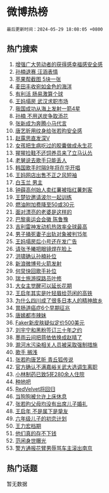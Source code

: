 # 微博热榜

`最后更新时间：2024-05-29 18:08:05 +0800`

## 热门搜索

1. [增强广大劳动者的获得感幸福感安全感](https://m.weibo.cn/search?containerid=100103type%3D1%26t%3D10%26q%3D%23%E5%A2%9E%E5%BC%BA%E5%B9%BF%E5%A4%A7%E5%8A%B3%E5%8A%A8%E8%80%85%E7%9A%84%E8%8E%B7%E5%BE%97%E6%84%9F%E5%B9%B8%E7%A6%8F%E6%84%9F%E5%AE%89%E5%85%A8%E6%84%9F%23&stream_entry_id=51&isnewpage=1&extparam=seat%3D1%26filter_type%3Drealtimehot%26stream_entry_id%3D51%26c_type%3D51%26pos%3D0%26cate%3D10103%26q%3D%2523%25E5%25A2%259E%25E5%25BC%25BA%25E5%25B9%25BF%25E5%25A4%25A7%25E5%258A%25B3%25E5%258A%25A8%25E8%2580%2585%25E7%259A%2584%25E8%258E%25B7%25E5%25BE%2597%25E6%2584%259F%25E5%25B9%25B8%25E7%25A6%258F%25E6%2584%259F%25E5%25AE%2589%25E5%2585%25A8%25E6%2584%259F%2523%26dgr%3D0%26display_time%3D1716977283%26pre_seqid%3D1716977283961026665204)
1. [孙楠退赛 汪涵表情](https://m.weibo.cn/search?containerid=100103type%3D1%26t%3D10%26q%3D%E5%AD%99%E6%A5%A0%E9%80%80%E8%B5%9B+%E6%B1%AA%E6%B6%B5%E8%A1%A8%E6%83%85&stream_entry_id=31&isnewpage=1&extparam=seat%3D1%26filter_type%3Drealtimehot%26lcate%3D5001%26c_type%3D31%26realpos%3D1%26cate%3D5001%26q%3D%25E5%25AD%2599%25E6%25A5%25A0%25E9%2580%2580%25E8%25B5%259B%2520%25E6%25B1%25AA%25E6%25B6%25B5%25E8%25A1%25A8%25E6%2583%2585%26band_rank%3D1%26stream_entry_id%3D31%26flag%3D1%26dgr%3D0%26pos%3D0%26display_time%3D1716977283%26pre_seqid%3D1716977283961026665204)
1. [苹果帮截图 5块一张](https://m.weibo.cn/search?containerid=100103type%3D1%26t%3D10%26q%3D%E8%8B%B9%E6%9E%9C%E5%B8%AE%E6%88%AA%E5%9B%BE+5%E5%9D%97%E4%B8%80%E5%BC%A0&stream_entry_id=31&isnewpage=1&extparam=seat%3D1%26filter_type%3Drealtimehot%26lcate%3D5001%26c_type%3D31%26realpos%3D2%26cate%3D5001%26q%3D%25E8%258B%25B9%25E6%259E%259C%25E5%25B8%25AE%25E6%2588%25AA%25E5%259B%25BE%25205%25E5%259D%2597%25E4%25B8%2580%25E5%25BC%25A0%26band_rank%3D2%26stream_entry_id%3D31%26flag%3D1%26dgr%3D0%26pos%3D1%26display_time%3D1716977283%26pre_seqid%3D1716977283961026665204)
1. [麦田丰收宛如金色的海洋](https://m.weibo.cn/search?containerid=100103type%3D1%26t%3D10%26q%3D%23%E9%BA%A6%E7%94%B0%E4%B8%B0%E6%94%B6%E5%AE%9B%E5%A6%82%E9%87%91%E8%89%B2%E7%9A%84%E6%B5%B7%E6%B4%8B%23&stream_entry_id=31&isnewpage=1&extparam=seat%3D1%26filter_type%3Drealtimehot%26lcate%3D5001%26c_type%3D31%26realpos%3D3%26cate%3D5001%26q%3D%2523%25E9%25BA%25A6%25E7%2594%25B0%25E4%25B8%25B0%25E6%2594%25B6%25E5%25AE%259B%25E5%25A6%2582%25E9%2587%2591%25E8%2589%25B2%25E7%259A%2584%25E6%25B5%25B7%25E6%25B4%258B%2523%26band_rank%3D3%26stream_entry_id%3D31%26flag%3D32768%26dgr%3D0%26pos%3D2%26display_time%3D1716977283%26pre_seqid%3D1716977283961026665204)
1. [有利活 肠易激算个球](https://m.weibo.cn/search?containerid=100103type%3D1%26t%3D10%26q%3D%23%E6%9C%89%E5%88%A9%E6%B4%BB+%E8%82%A0%E6%98%93%E6%BF%80%E7%AE%97%E4%B8%AA%E7%90%83%23&stream_entry_id=31&isnewpage=1&extparam=seat%3D1%26filter_type%3Drealtimehot%26lcate%3D5001%26c_type%3D31%26topic_ad%3D1%26cate%3D5001%26q%3D%2523%25E6%259C%2589%25E5%2588%25A9%25E6%25B4%25BB%2520%25E8%2582%25A0%25E6%2598%2593%25E6%25BF%2580%25E7%25AE%2597%25E4%25B8%25AA%25E7%2590%2583%2523%26band_rank%3D4%26stream_entry_id%3D31%26is_ad_pos%3D1%26dgr%3D0%26adid%3D239444%26pos%3D3%26display_time%3D1716977283%26pre_seqid%3D1716977283961026665204)
1. [王妈塌房 武汉求职市场](https://m.weibo.cn/search?containerid=100103type%3D1%26t%3D10%26q%3D%E7%8E%8B%E5%A6%88%E5%A1%8C%E6%88%BF+%E6%AD%A6%E6%B1%89%E6%B1%82%E8%81%8C%E5%B8%82%E5%9C%BA&stream_entry_id=31&isnewpage=1&extparam=seat%3D1%26filter_type%3Drealtimehot%26lcate%3D5001%26c_type%3D31%26realpos%3D4%26cate%3D5001%26q%3D%25E7%258E%258B%25E5%25A6%2588%25E5%25A1%258C%25E6%2588%25BF%2520%25E6%25AD%25A6%25E6%25B1%2589%25E6%25B1%2582%25E8%2581%258C%25E5%25B8%2582%25E5%259C%25BA%26band_rank%3D4%26stream_entry_id%3D31%26flag%3D1%26dgr%3D0%26pos%3D4%26display_time%3D1716977283%26pre_seqid%3D1716977283961026665204)
1. [我国成功从海上发射一箭4星](https://m.weibo.cn/search?containerid=100103type%3D1%26t%3D10%26q%3D%23%E6%88%91%E5%9B%BD%E6%88%90%E5%8A%9F%E4%BB%8E%E6%B5%B7%E4%B8%8A%E5%8F%91%E5%B0%84%E4%B8%80%E7%AE%AD4%E6%98%9F%23&stream_entry_id=31&isnewpage=1&extparam=seat%3D1%26filter_type%3Drealtimehot%26lcate%3D5001%26c_type%3D31%26realpos%3D5%26cate%3D5001%26q%3D%2523%25E6%2588%2591%25E5%259B%25BD%25E6%2588%2590%25E5%258A%259F%25E4%25BB%258E%25E6%25B5%25B7%25E4%25B8%258A%25E5%258F%2591%25E5%25B0%2584%25E4%25B8%2580%25E7%25AE%25AD4%25E6%2598%259F%2523%26band_rank%3D5%26stream_entry_id%3D31%26flag%3D1%26dgr%3D0%26pos%3D5%26display_time%3D1716977283%26pre_seqid%3D1716977283961026665204)
1. [孙楠 不用送炭争取添花](https://m.weibo.cn/search?containerid=100103type%3D1%26t%3D10%26q%3D%E5%AD%99%E6%A5%A0+%E4%B8%8D%E7%94%A8%E9%80%81%E7%82%AD%E4%BA%89%E5%8F%96%E6%B7%BB%E8%8A%B1&stream_entry_id=31&isnewpage=1&extparam=seat%3D1%26filter_type%3Drealtimehot%26lcate%3D5001%26c_type%3D31%26realpos%3D6%26cate%3D5001%26q%3D%25E5%25AD%2599%25E6%25A5%25A0%2520%25E4%25B8%258D%25E7%2594%25A8%25E9%2580%2581%25E7%2582%25AD%25E4%25BA%2589%25E5%258F%2596%25E6%25B7%25BB%25E8%258A%25B1%26band_rank%3D6%26stream_entry_id%3D31%26flag%3D2%26dgr%3D0%26pos%3D6%26display_time%3D1716977283%26pre_seqid%3D1716977283961026665204)
1. [张新成为奔腾小马代言](https://m.weibo.cn/search?containerid=100103type%3D1%26t%3D10%26q%3D%23%E5%BC%A0%E6%96%B0%E6%88%90%E4%B8%BA%E5%A5%94%E8%85%BE%E5%B0%8F%E9%A9%AC%E4%BB%A3%E8%A8%80%23&stream_entry_id=31&isnewpage=1&extparam=seat%3D1%26filter_type%3Drealtimehot%26lcate%3D5001%26c_type%3D31%26topic_ad%3D1%26cate%3D5001%26q%3D%2523%25E5%25BC%25A0%25E6%2596%25B0%25E6%2588%2590%25E4%25B8%25BA%25E5%25A5%2594%25E8%2585%25BE%25E5%25B0%258F%25E9%25A9%25AC%25E4%25BB%25A3%25E8%25A8%2580%2523%26band_rank%3D7%26stream_entry_id%3D31%26is_ad_pos%3D1%26dgr%3D0%26adid%3D239329%26pos%3D7%26display_time%3D1716977283%26pre_seqid%3D1716977283961026665204)
1. [唐艺昕用纹身给张若昀安全感](https://m.weibo.cn/search?containerid=100103type%3D1%26t%3D10%26q%3D%23%E5%94%90%E8%89%BA%E6%98%95%E7%94%A8%E7%BA%B9%E8%BA%AB%E7%BB%99%E5%BC%A0%E8%8B%A5%E6%98%80%E5%AE%89%E5%85%A8%E6%84%9F%23&stream_entry_id=31&isnewpage=1&extparam=seat%3D1%26filter_type%3Drealtimehot%26lcate%3D5001%26c_type%3D31%26realpos%3D7%26cate%3D5001%26q%3D%2523%25E5%2594%2590%25E8%2589%25BA%25E6%2598%2595%25E7%2594%25A8%25E7%25BA%25B9%25E8%25BA%25AB%25E7%25BB%2599%25E5%25BC%25A0%25E8%258B%25A5%25E6%2598%2580%25E5%25AE%2589%25E5%2585%25A8%25E6%2584%259F%2523%26band_rank%3D7%26stream_entry_id%3D31%26flag%3D2%26dgr%3D0%26pos%3D8%26display_time%3D1716977283%26pre_seqid%3D1716977283961026665204)
1. [赵露思直发深V](https://m.weibo.cn/search?containerid=100103type%3D1%26t%3D10%26q%3D%23%E8%B5%B5%E9%9C%B2%E6%80%9D%E7%9B%B4%E5%8F%91%E6%B7%B1V%23&stream_entry_id=31&isnewpage=1&extparam=seat%3D1%26filter_type%3Drealtimehot%26lcate%3D5001%26c_type%3D31%26realpos%3D8%26cate%3D5001%26q%3D%2523%25E8%25B5%25B5%25E9%259C%25B2%25E6%2580%259D%25E7%259B%25B4%25E5%258F%2591%25E6%25B7%25B1V%2523%26band_rank%3D8%26stream_entry_id%3D31%26flag%3D1%26dgr%3D0%26pos%3D9%26display_time%3D1716977283%26pre_seqid%3D1716977283961026665204)
1. [女孩把生病吃过的胶囊做成永生花](https://m.weibo.cn/search?containerid=100103type%3D1%26t%3D10%26q%3D%23%E5%A5%B3%E5%AD%A9%E6%8A%8A%E7%94%9F%E7%97%85%E5%90%83%E8%BF%87%E7%9A%84%E8%83%B6%E5%9B%8A%E5%81%9A%E6%88%90%E6%B0%B8%E7%94%9F%E8%8A%B1%23&stream_entry_id=31&isnewpage=1&extparam=seat%3D1%26filter_type%3Drealtimehot%26lcate%3D5001%26c_type%3D31%26realpos%3D9%26cate%3D5001%26q%3D%2523%25E5%25A5%25B3%25E5%25AD%25A9%25E6%258A%258A%25E7%2594%259F%25E7%2597%2585%25E5%2590%2583%25E8%25BF%2587%25E7%259A%2584%25E8%2583%25B6%25E5%259B%258A%25E5%2581%259A%25E6%2588%2590%25E6%25B0%25B8%25E7%2594%259F%25E8%258A%25B1%2523%26band_rank%3D9%26stream_entry_id%3D31%26flag%3D32768%26dgr%3D0%26pos%3D10%26display_time%3D1716977283%26pre_seqid%3D1716977283961026665204)
1. [猩猩捡鞋不还饲养员来了立马认怂](https://m.weibo.cn/search?containerid=100103type%3D1%26t%3D10%26q%3D%23%E7%8C%A9%E7%8C%A9%E6%8D%A1%E9%9E%8B%E4%B8%8D%E8%BF%98%E9%A5%B2%E5%85%BB%E5%91%98%E6%9D%A5%E4%BA%86%E7%AB%8B%E9%A9%AC%E8%AE%A4%E6%80%82%23&stream_entry_id=31&isnewpage=1&extparam=seat%3D1%26filter_type%3Drealtimehot%26lcate%3D5001%26c_type%3D31%26realpos%3D10%26cate%3D5001%26q%3D%2523%25E7%258C%25A9%25E7%258C%25A9%25E6%258D%25A1%25E9%259E%258B%25E4%25B8%258D%25E8%25BF%2598%25E9%25A5%25B2%25E5%2585%25BB%25E5%2591%2598%25E6%259D%25A5%25E4%25BA%2586%25E7%25AB%258B%25E9%25A9%25AC%25E8%25AE%25A4%25E6%2580%2582%2523%26band_rank%3D10%26stream_entry_id%3D31%26flag%3D32768%26dgr%3D0%26pos%3D11%26display_time%3D1716977283%26pre_seqid%3D1716977283961026665204)
1. [老舅说去歌手只能丢人](https://m.weibo.cn/search?containerid=100103type%3D1%26t%3D10%26q%3D%23%E8%80%81%E8%88%85%E8%AF%B4%E5%8E%BB%E6%AD%8C%E6%89%8B%E5%8F%AA%E8%83%BD%E4%B8%A2%E4%BA%BA%23&stream_entry_id=31&isnewpage=1&extparam=seat%3D1%26filter_type%3Drealtimehot%26lcate%3D5001%26c_type%3D31%26realpos%3D11%26cate%3D5001%26q%3D%2523%25E8%2580%2581%25E8%2588%2585%25E8%25AF%25B4%25E5%258E%25BB%25E6%25AD%258C%25E6%2589%258B%25E5%258F%25AA%25E8%2583%25BD%25E4%25B8%25A2%25E4%25BA%25BA%2523%26band_rank%3D11%26stream_entry_id%3D31%26flag%3D1%26dgr%3D0%26pos%3D12%26display_time%3D1716977283%26pre_seqid%3D1716977283961026665204)
1. [韩国歌手时隔9年将在华开唱](https://m.weibo.cn/search?containerid=100103type%3D1%26t%3D10%26q%3D%23%E9%9F%A9%E5%9B%BD%E6%AD%8C%E6%89%8B%E6%97%B6%E9%9A%949%E5%B9%B4%E5%B0%86%E5%9C%A8%E5%8D%8E%E5%BC%80%E5%94%B1%23&stream_entry_id=31&isnewpage=1&extparam=seat%3D1%26filter_type%3Drealtimehot%26lcate%3D5001%26c_type%3D31%26realpos%3D12%26cate%3D5001%26q%3D%2523%25E9%259F%25A9%25E5%259B%25BD%25E6%25AD%258C%25E6%2589%258B%25E6%2597%25B6%25E9%259A%25949%25E5%25B9%25B4%25E5%25B0%2586%25E5%259C%25A8%25E5%258D%258E%25E5%25BC%2580%25E5%2594%25B1%2523%26band_rank%3D12%26stream_entry_id%3D31%26flag%3D1%26dgr%3D0%26pos%3D13%26display_time%3D1716977283%26pre_seqid%3D1716977283961026665204)
1. [王妈网店出售不正之风短袖](https://m.weibo.cn/search?containerid=100103type%3D1%26t%3D10%26q%3D%23%E7%8E%8B%E5%A6%88%E7%BD%91%E5%BA%97%E5%87%BA%E5%94%AE%E4%B8%8D%E6%AD%A3%E4%B9%8B%E9%A3%8E%E7%9F%AD%E8%A2%96%23&stream_entry_id=31&isnewpage=1&extparam=seat%3D1%26filter_type%3Drealtimehot%26lcate%3D5001%26c_type%3D31%26realpos%3D13%26cate%3D5001%26q%3D%2523%25E7%258E%258B%25E5%25A6%2588%25E7%25BD%2591%25E5%25BA%2597%25E5%2587%25BA%25E5%2594%25AE%25E4%25B8%258D%25E6%25AD%25A3%25E4%25B9%258B%25E9%25A3%258E%25E7%259F%25AD%25E8%25A2%2596%2523%26band_rank%3D13%26stream_entry_id%3D31%26flag%3D2%26dgr%3D0%26pos%3D14%26display_time%3D1716977283%26pre_seqid%3D1716977283961026665204)
1. [白玉兰 男主](https://m.weibo.cn/search?containerid=100103type%3D1%26t%3D10%26q%3D%E7%99%BD%E7%8E%89%E5%85%B0+%E7%94%B7%E4%B8%BB&stream_entry_id=31&isnewpage=1&extparam=seat%3D1%26filter_type%3Drealtimehot%26lcate%3D5001%26c_type%3D31%26realpos%3D14%26cate%3D5001%26q%3D%25E7%2599%25BD%25E7%258E%2589%25E5%2585%25B0%2520%25E7%2594%25B7%25E4%25B8%25BB%26band_rank%3D14%26stream_entry_id%3D31%26flag%3D0%26dgr%3D0%26pos%3D15%26display_time%3D1716977283%26pre_seqid%3D1716977283961026665204)
1. [钟薛高创始人卖红薯被指红薯刺客](https://m.weibo.cn/search?containerid=100103type%3D1%26t%3D10%26q%3D%23%E9%92%9F%E8%96%9B%E9%AB%98%E5%88%9B%E5%A7%8B%E4%BA%BA%E5%8D%96%E7%BA%A2%E8%96%AF%E8%A2%AB%E6%8C%87%E7%BA%A2%E8%96%AF%E5%88%BA%E5%AE%A2%23&stream_entry_id=31&isnewpage=1&extparam=seat%3D1%26filter_type%3Drealtimehot%26lcate%3D5001%26c_type%3D31%26realpos%3D15%26cate%3D5001%26q%3D%2523%25E9%2592%259F%25E8%2596%259B%25E9%25AB%2598%25E5%2588%259B%25E5%25A7%258B%25E4%25BA%25BA%25E5%258D%2596%25E7%25BA%25A2%25E8%2596%25AF%25E8%25A2%25AB%25E6%258C%2587%25E7%25BA%25A2%25E8%2596%25AF%25E5%2588%25BA%25E5%25AE%25A2%2523%26band_rank%3D15%26stream_entry_id%3D31%26flag%3D0%26dgr%3D0%26pos%3D16%26display_time%3D1716977283%26pre_seqid%3D1716977283961026665204)
1. [王楚钦邀请波尔一起训练](https://m.weibo.cn/search?containerid=100103type%3D1%26t%3D10%26q%3D%23%E7%8E%8B%E6%A5%9A%E9%92%A6%E9%82%80%E8%AF%B7%E6%B3%A2%E5%B0%94%E4%B8%80%E8%B5%B7%E8%AE%AD%E7%BB%83%23&stream_entry_id=31&isnewpage=1&extparam=seat%3D1%26filter_type%3Drealtimehot%26lcate%3D5001%26c_type%3D31%26realpos%3D16%26cate%3D5001%26q%3D%2523%25E7%258E%258B%25E6%25A5%259A%25E9%2592%25A6%25E9%2582%2580%25E8%25AF%25B7%25E6%25B3%25A2%25E5%25B0%2594%25E4%25B8%2580%25E8%25B5%25B7%25E8%25AE%25AD%25E7%25BB%2583%2523%26band_rank%3D16%26stream_entry_id%3D31%26flag%3D1%26dgr%3D0%26pos%3D17%26display_time%3D1716977283%26pre_seqid%3D1716977283961026665204)
1. [燃油附加费降至50或30元](https://m.weibo.cn/search?containerid=100103type%3D1%26t%3D10%26q%3D%23%E7%87%83%E6%B2%B9%E9%99%84%E5%8A%A0%E8%B4%B9%E9%99%8D%E8%87%B350%E6%88%9630%E5%85%83%23&stream_entry_id=31&isnewpage=1&extparam=seat%3D1%26filter_type%3Drealtimehot%26lcate%3D5001%26c_type%3D31%26realpos%3D17%26cate%3D5001%26q%3D%2523%25E7%2587%2583%25E6%25B2%25B9%25E9%2599%2584%25E5%258A%25A0%25E8%25B4%25B9%25E9%2599%258D%25E8%2587%25B350%25E6%2588%259630%25E5%2585%2583%2523%26band_rank%3D17%26stream_entry_id%3D31%26flag%3D1%26dgr%3D0%26pos%3D18%26display_time%3D1716977283%26pre_seqid%3D1716977283961026665204)
1. [面对漂亮的老婆是这样的](https://m.weibo.cn/search?containerid=100103type%3D1%26t%3D10%26q%3D%E9%9D%A2%E5%AF%B9%E6%BC%82%E4%BA%AE%E7%9A%84%E8%80%81%E5%A9%86%E6%98%AF%E8%BF%99%E6%A0%B7%E7%9A%84&stream_entry_id=31&isnewpage=1&extparam=seat%3D1%26filter_type%3Drealtimehot%26lcate%3D5001%26c_type%3D31%26realpos%3D18%26cate%3D5001%26q%3D%25E9%259D%25A2%25E5%25AF%25B9%25E6%25BC%2582%25E4%25BA%25AE%25E7%259A%2584%25E8%2580%2581%25E5%25A9%2586%25E6%2598%25AF%25E8%25BF%2599%25E6%25A0%25B7%25E7%259A%2584%26band_rank%3D18%26stream_entry_id%3D31%26flag%3D0%26dgr%3D0%26pos%3D19%26display_time%3D1716977283%26pre_seqid%3D1716977283961026665204)
1. [巴黎奥运会会徽 陈鲁豫](https://m.weibo.cn/search?containerid=100103type%3D1%26t%3D10%26q%3D%E5%B7%B4%E9%BB%8E%E5%A5%A5%E8%BF%90%E4%BC%9A%E4%BC%9A%E5%BE%BD+%E9%99%88%E9%B2%81%E8%B1%AB&stream_entry_id=31&isnewpage=1&extparam=seat%3D1%26filter_type%3Drealtimehot%26lcate%3D5001%26c_type%3D31%26realpos%3D19%26cate%3D5001%26q%3D%25E5%25B7%25B4%25E9%25BB%258E%25E5%25A5%25A5%25E8%25BF%2590%25E4%25BC%259A%25E4%25BC%259A%25E5%25BE%25BD%2520%25E9%2599%2588%25E9%25B2%2581%25E8%25B1%25AB%26band_rank%3D19%26stream_entry_id%3D31%26flag%3D1%26dgr%3D0%26pos%3D20%26display_time%3D1716977283%26pre_seqid%3D1716977283961026665204)
1. [吉利雷神发动机热效率全球最高](https://m.weibo.cn/search?containerid=100103type%3D1%26t%3D10%26q%3D%23%E5%90%89%E5%88%A9%E9%9B%B7%E7%A5%9E%E5%8F%91%E5%8A%A8%E6%9C%BA%E7%83%AD%E6%95%88%E7%8E%87%E5%85%A8%E7%90%83%E6%9C%80%E9%AB%98%23&stream_entry_id=31&isnewpage=1&extparam=seat%3D1%26filter_type%3Drealtimehot%26lcate%3D5001%26c_type%3D31%26realpos%3D20%26cate%3D5001%26q%3D%2523%25E5%2590%2589%25E5%2588%25A9%25E9%259B%25B7%25E7%25A5%259E%25E5%258F%2591%25E5%258A%25A8%25E6%259C%25BA%25E7%2583%25AD%25E6%2595%2588%25E7%258E%2587%25E5%2585%25A8%25E7%2590%2583%25E6%259C%2580%25E9%25AB%2598%2523%26band_rank%3D20%26stream_entry_id%3D31%26flag%3D1%26dgr%3D0%26pos%3D21%26display_time%3D1716977283%26pre_seqid%3D1716977283961026665204)
1. [男子捅死妻子出轨对象被判15年](https://m.weibo.cn/search?containerid=100103type%3D1%26t%3D10%26q%3D%23%E7%94%B7%E5%AD%90%E6%8D%85%E6%AD%BB%E5%A6%BB%E5%AD%90%E5%87%BA%E8%BD%A8%E5%AF%B9%E8%B1%A1%E8%A2%AB%E5%88%A415%E5%B9%B4%23&stream_entry_id=31&isnewpage=1&extparam=seat%3D1%26filter_type%3Drealtimehot%26lcate%3D5001%26c_type%3D31%26realpos%3D21%26cate%3D5001%26q%3D%2523%25E7%2594%25B7%25E5%25AD%2590%25E6%258D%2585%25E6%25AD%25BB%25E5%25A6%25BB%25E5%25AD%2590%25E5%2587%25BA%25E8%25BD%25A8%25E5%25AF%25B9%25E8%25B1%25A1%25E8%25A2%25AB%25E5%2588%25A415%25E5%25B9%25B4%2523%26band_rank%3D21%26stream_entry_id%3D31%26flag%3D2%26dgr%3D0%26pos%3D22%26display_time%3D1716977283%26pre_seqid%3D1716977283961026665204)
1. [王妈塌房后小号还在发广告](https://m.weibo.cn/search?containerid=100103type%3D1%26t%3D10%26q%3D%23%E7%8E%8B%E5%A6%88%E5%A1%8C%E6%88%BF%E5%90%8E%E5%B0%8F%E5%8F%B7%E8%BF%98%E5%9C%A8%E5%8F%91%E5%B9%BF%E5%91%8A%23&stream_entry_id=31&isnewpage=1&extparam=seat%3D1%26filter_type%3Drealtimehot%26lcate%3D5001%26c_type%3D31%26realpos%3D22%26cate%3D5001%26q%3D%2523%25E7%258E%258B%25E5%25A6%2588%25E5%25A1%258C%25E6%2588%25BF%25E5%2590%258E%25E5%25B0%258F%25E5%258F%25B7%25E8%25BF%2598%25E5%259C%25A8%25E5%258F%2591%25E5%25B9%25BF%25E5%2591%258A%2523%26band_rank%3D22%26stream_entry_id%3D31%26flag%3D0%26dgr%3D0%26pos%3D23%26display_time%3D1716977283%26pre_seqid%3D1716977283961026665204)
1. [请张予曦把眼镜焊在脸上](https://m.weibo.cn/search?containerid=100103type%3D1%26t%3D10%26q%3D%23%E8%AF%B7%E5%BC%A0%E4%BA%88%E6%9B%A6%E6%8A%8A%E7%9C%BC%E9%95%9C%E7%84%8A%E5%9C%A8%E8%84%B8%E4%B8%8A%23&stream_entry_id=31&isnewpage=1&extparam=seat%3D1%26filter_type%3Drealtimehot%26lcate%3D5001%26c_type%3D31%26realpos%3D23%26cate%3D5001%26q%3D%2523%25E8%25AF%25B7%25E5%25BC%25A0%25E4%25BA%2588%25E6%259B%25A6%25E6%258A%258A%25E7%259C%25BC%25E9%2595%259C%25E7%2584%258A%25E5%259C%25A8%25E8%2584%25B8%25E4%25B8%258A%2523%26band_rank%3D23%26stream_entry_id%3D31%26flag%3D0%26dgr%3D0%26pos%3D24%26display_time%3D1716977283%26pre_seqid%3D1716977283961026665204)
1. [洪啸确认孙楠补位](https://m.weibo.cn/search?containerid=100103type%3D1%26t%3D10%26q%3D%23%E6%B4%AA%E5%95%B8%E7%A1%AE%E8%AE%A4%E5%AD%99%E6%A5%A0%E8%A1%A5%E4%BD%8D%23&stream_entry_id=31&isnewpage=1&extparam=seat%3D1%26filter_type%3Drealtimehot%26lcate%3D5001%26c_type%3D31%26realpos%3D24%26cate%3D5001%26q%3D%2523%25E6%25B4%25AA%25E5%2595%25B8%25E7%25A1%25AE%25E8%25AE%25A4%25E5%25AD%2599%25E6%25A5%25A0%25E8%25A1%25A5%25E4%25BD%258D%2523%26band_rank%3D24%26stream_entry_id%3D31%26flag%3D0%26dgr%3D0%26pos%3D25%26display_time%3D1716977283%26pre_seqid%3D1716977283961026665204)
1. [新浪微博号火箭发射](https://m.weibo.cn/search?containerid=100103type%3D1%26t%3D10%26q%3D%23%E6%96%B0%E6%B5%AA%E5%BE%AE%E5%8D%9A%E5%8F%B7%E7%81%AB%E7%AE%AD%E5%8F%91%E5%B0%84%23&stream_entry_id=31&isnewpage=1&extparam=seat%3D1%26filter_type%3Drealtimehot%26lcate%3D5001%26c_type%3D31%26realpos%3D25%26cate%3D5001%26q%3D%2523%25E6%2596%25B0%25E6%25B5%25AA%25E5%25BE%25AE%25E5%258D%259A%25E5%258F%25B7%25E7%2581%25AB%25E7%25AE%25AD%25E5%258F%2591%25E5%25B0%2584%2523%26band_rank%3D25%26stream_entry_id%3D31%26flag%3D1%26dgr%3D0%26pos%3D26%26display_time%3D1716977283%26pre_seqid%3D1716977283961026665204)
1. [何炅快回歌手补位](https://m.weibo.cn/search?containerid=100103type%3D1%26t%3D10%26q%3D%23%E4%BD%95%E7%82%85%E5%BF%AB%E5%9B%9E%E6%AD%8C%E6%89%8B%E8%A1%A5%E4%BD%8D%23&stream_entry_id=31&isnewpage=1&extparam=seat%3D1%26filter_type%3Drealtimehot%26lcate%3D5001%26c_type%3D31%26realpos%3D26%26cate%3D5001%26q%3D%2523%25E4%25BD%2595%25E7%2582%2585%25E5%25BF%25AB%25E5%259B%259E%25E6%25AD%258C%25E6%2589%258B%25E8%25A1%25A5%25E4%25BD%258D%2523%26band_rank%3D26%26stream_entry_id%3D31%26flag%3D1%26dgr%3D0%26pos%3D27%26display_time%3D1716977283%26pre_seqid%3D1716977283961026665204)
1. [瑞士旅游探路员叶修](https://m.weibo.cn/search?containerid=100103type%3D1%26t%3D10%26q%3D%E7%91%9E%E5%A3%AB%E6%97%85%E6%B8%B8%E6%8E%A2%E8%B7%AF%E5%91%98%E5%8F%B6%E4%BF%AE&stream_entry_id=31&isnewpage=1&extparam=seat%3D1%26filter_type%3Drealtimehot%26lcate%3D5001%26c_type%3D31%26realpos%3D27%26cate%3D5001%26q%3D%25E7%2591%259E%25E5%25A3%25AB%25E6%2597%2585%25E6%25B8%25B8%25E6%258E%25A2%25E8%25B7%25AF%25E5%2591%2598%25E5%258F%25B6%25E4%25BF%25AE%26band_rank%3D27%26stream_entry_id%3D31%26flag%3D1%26dgr%3D0%26pos%3D28%26display_time%3D1716977283%26pre_seqid%3D1716977283961026665204)
1. [大女主觉醒可以延长花期](https://m.weibo.cn/search?containerid=100103type%3D1%26t%3D10%26q%3D%23%E5%A4%A7%E5%A5%B3%E4%B8%BB%E8%A7%89%E9%86%92%E5%8F%AF%E4%BB%A5%E5%BB%B6%E9%95%BF%E8%8A%B1%E6%9C%9F%23&stream_entry_id=31&isnewpage=1&extparam=seat%3D1%26filter_type%3Drealtimehot%26lcate%3D5001%26c_type%3D31%26realpos%3D28%26cate%3D5001%26q%3D%2523%25E5%25A4%25A7%25E5%25A5%25B3%25E4%25B8%25BB%25E8%25A7%2589%25E9%2586%2592%25E5%258F%25AF%25E4%25BB%25A5%25E5%25BB%25B6%25E9%2595%25BF%25E8%258A%25B1%25E6%259C%259F%2523%26band_rank%3D28%26stream_entry_id%3D31%26flag%3D1%26dgr%3D0%26pos%3D29%26display_time%3D1716977283%26pre_seqid%3D1716977283961026665204)
1. [王启年其实是叶轻眉给范闲的高铁](https://m.weibo.cn/search?containerid=100103type%3D1%26t%3D10%26q%3D%23%E7%8E%8B%E5%90%AF%E5%B9%B4%E5%85%B6%E5%AE%9E%E6%98%AF%E5%8F%B6%E8%BD%BB%E7%9C%89%E7%BB%99%E8%8C%83%E9%97%B2%E7%9A%84%E9%AB%98%E9%93%81%23&stream_entry_id=31&isnewpage=1&extparam=seat%3D1%26filter_type%3Drealtimehot%26lcate%3D5001%26c_type%3D31%26realpos%3D29%26cate%3D5001%26q%3D%2523%25E7%258E%258B%25E5%2590%25AF%25E5%25B9%25B4%25E5%2585%25B6%25E5%25AE%259E%25E6%2598%25AF%25E5%258F%25B6%25E8%25BD%25BB%25E7%259C%2589%25E7%25BB%2599%25E8%258C%2583%25E9%2597%25B2%25E7%259A%2584%25E9%25AB%2598%25E9%2593%2581%2523%26band_rank%3D29%26stream_entry_id%3D31%26flag%3D0%26dgr%3D0%26pos%3D30%26display_time%3D1716977283%26pre_seqid%3D1716977283961026665204)
1. [为什么四川成了很多日本人的精神故乡](https://m.weibo.cn/search?containerid=100103type%3D1%26t%3D10%26q%3D%23%E4%B8%BA%E4%BB%80%E4%B9%88%E5%9B%9B%E5%B7%9D%E6%88%90%E4%BA%86%E5%BE%88%E5%A4%9A%E6%97%A5%E6%9C%AC%E4%BA%BA%E7%9A%84%E7%B2%BE%E7%A5%9E%E6%95%85%E4%B9%A1%23&stream_entry_id=31&isnewpage=1&extparam=seat%3D1%26filter_type%3Drealtimehot%26lcate%3D5001%26c_type%3D31%26realpos%3D30%26cate%3D5001%26q%3D%2523%25E4%25B8%25BA%25E4%25BB%2580%25E4%25B9%2588%25E5%259B%259B%25E5%25B7%259D%25E6%2588%2590%25E4%25BA%2586%25E5%25BE%2588%25E5%25A4%259A%25E6%2597%25A5%25E6%259C%25AC%25E4%25BA%25BA%25E7%259A%2584%25E7%25B2%25BE%25E7%25A5%259E%25E6%2595%2585%25E4%25B9%25A1%2523%26band_rank%3D30%26stream_entry_id%3D31%26flag%3D1%26dgr%3D0%26pos%3D31%26display_time%3D1716977283%26pre_seqid%3D1716977283961026665204)
1. [胃肠道癌症6个早期征兆](https://m.weibo.cn/search?containerid=100103type%3D1%26t%3D10%26q%3D%23%E8%83%83%E8%82%A0%E9%81%93%E7%99%8C%E7%97%876%E4%B8%AA%E6%97%A9%E6%9C%9F%E5%BE%81%E5%85%86%23&stream_entry_id=31&isnewpage=1&extparam=seat%3D1%26filter_type%3Drealtimehot%26lcate%3D5001%26c_type%3D31%26realpos%3D31%26cate%3D5001%26q%3D%2523%25E8%2583%2583%25E8%2582%25A0%25E9%2581%2593%25E7%2599%258C%25E7%2597%25876%25E4%25B8%25AA%25E6%2597%25A9%25E6%259C%259F%25E5%25BE%2581%25E5%2585%2586%2523%26band_rank%3D31%26stream_entry_id%3D31%26flag%3D1%26dgr%3D0%26pos%3D32%26display_time%3D1716977283%26pre_seqid%3D1716977283961026665204)
1. [唐嫣都市辣妹](https://m.weibo.cn/search?containerid=100103type%3D1%26t%3D10%26q%3D%23%E5%94%90%E5%AB%A3%E9%83%BD%E5%B8%82%E8%BE%A3%E5%A6%B9%23&stream_entry_id=31&isnewpage=1&extparam=seat%3D1%26filter_type%3Drealtimehot%26lcate%3D5001%26c_type%3D31%26realpos%3D32%26cate%3D5001%26q%3D%2523%25E5%2594%2590%25E5%25AB%25A3%25E9%2583%25BD%25E5%25B8%2582%25E8%25BE%25A3%25E5%25A6%25B9%2523%26band_rank%3D32%26stream_entry_id%3D31%26flag%3D1%26dgr%3D0%26pos%3D33%26display_time%3D1716977283%26pre_seqid%3D1716977283961026665204)
1. [Faker新皮肤疑似定价500美元](https://m.weibo.cn/search?containerid=100103type%3D1%26t%3D10%26q%3D%23Faker%E6%96%B0%E7%9A%AE%E8%82%A4%E7%96%91%E4%BC%BC%E5%AE%9A%E4%BB%B7500%E7%BE%8E%E5%85%83%23&stream_entry_id=31&isnewpage=1&extparam=seat%3D1%26filter_type%3Drealtimehot%26lcate%3D5001%26c_type%3D31%26realpos%3D33%26cate%3D5001%26q%3D%2523Faker%25E6%2596%25B0%25E7%259A%25AE%25E8%2582%25A4%25E7%2596%2591%25E4%25BC%25BC%25E5%25AE%259A%25E4%25BB%25B7500%25E7%25BE%258E%25E5%2585%2583%2523%26band_rank%3D33%26stream_entry_id%3D31%26flag%3D0%26dgr%3D0%26pos%3D34%26display_time%3D1716977283%26pre_seqid%3D1716977283961026665204)
1. [刘宇宁和黑粉签订三十年之约](https://m.weibo.cn/search?containerid=100103type%3D1%26t%3D10%26q%3D%23%E5%88%98%E5%AE%87%E5%AE%81%E5%92%8C%E9%BB%91%E7%B2%89%E7%AD%BE%E8%AE%A2%E4%B8%89%E5%8D%81%E5%B9%B4%E4%B9%8B%E7%BA%A6%23&stream_entry_id=31&isnewpage=1&extparam=seat%3D1%26filter_type%3Drealtimehot%26lcate%3D5001%26c_type%3D31%26realpos%3D34%26cate%3D5001%26q%3D%2523%25E5%2588%2598%25E5%25AE%2587%25E5%25AE%2581%25E5%2592%258C%25E9%25BB%2591%25E7%25B2%2589%25E7%25AD%25BE%25E8%25AE%25A2%25E4%25B8%2589%25E5%258D%2581%25E5%25B9%25B4%25E4%25B9%258B%25E7%25BA%25A6%2523%26band_rank%3D34%26stream_entry_id%3D31%26flag%3D1%26dgr%3D0%26pos%3D35%26display_time%3D1716977283%26pre_seqid%3D1716977283961026665204)
1. [墨雨云间把蒋依依换成赵晴了](https://m.weibo.cn/search?containerid=100103type%3D1%26t%3D10%26q%3D%23%E5%A2%A8%E9%9B%A8%E4%BA%91%E9%97%B4%E6%8A%8A%E8%92%8B%E4%BE%9D%E4%BE%9D%E6%8D%A2%E6%88%90%E8%B5%B5%E6%99%B4%E4%BA%86%23&stream_entry_id=31&isnewpage=1&extparam=seat%3D1%26filter_type%3Drealtimehot%26lcate%3D5001%26c_type%3D31%26realpos%3D35%26cate%3D5001%26q%3D%2523%25E5%25A2%25A8%25E9%259B%25A8%25E4%25BA%2591%25E9%2597%25B4%25E6%258A%258A%25E8%2592%258B%25E4%25BE%259D%25E4%25BE%259D%25E6%258D%25A2%25E6%2588%2590%25E8%25B5%25B5%25E6%2599%25B4%25E4%25BA%2586%2523%26band_rank%3D35%26stream_entry_id%3D31%26flag%3D0%26dgr%3D0%26pos%3D36%26display_time%3D1716977283%26pre_seqid%3D1716977283961026665204)
1. [滁河水污染相关人员被采取强制措施](https://m.weibo.cn/search?containerid=100103type%3D1%26t%3D10%26q%3D%23%E6%BB%81%E6%B2%B3%E6%B0%B4%E6%B1%A1%E6%9F%93%E7%9B%B8%E5%85%B3%E4%BA%BA%E5%91%98%E8%A2%AB%E9%87%87%E5%8F%96%E5%BC%BA%E5%88%B6%E6%8E%AA%E6%96%BD%23&stream_entry_id=31&isnewpage=1&extparam=seat%3D1%26filter_type%3Drealtimehot%26lcate%3D5001%26c_type%3D31%26realpos%3D36%26cate%3D5001%26q%3D%2523%25E6%25BB%2581%25E6%25B2%25B3%25E6%25B0%25B4%25E6%25B1%25A1%25E6%259F%2593%25E7%259B%25B8%25E5%2585%25B3%25E4%25BA%25BA%25E5%2591%2598%25E8%25A2%25AB%25E9%2587%2587%25E5%258F%2596%25E5%25BC%25BA%25E5%2588%25B6%25E6%258E%25AA%25E6%2596%25BD%2523%26band_rank%3D36%26stream_entry_id%3D31%26flag%3D1%26dgr%3D0%26pos%3D37%26display_time%3D1716977283%26pre_seqid%3D1716977283961026665204)
1. [歌手 搁浅](https://m.weibo.cn/search?containerid=100103type%3D1%26t%3D10%26q%3D%E6%AD%8C%E6%89%8B+%E6%90%81%E6%B5%85&stream_entry_id=31&isnewpage=1&extparam=seat%3D1%26filter_type%3Drealtimehot%26lcate%3D5001%26c_type%3D31%26realpos%3D37%26cate%3D5001%26q%3D%25E6%25AD%258C%25E6%2589%258B%2520%25E6%2590%2581%25E6%25B5%2585%26band_rank%3D37%26stream_entry_id%3D31%26flag%3D0%26dgr%3D0%26pos%3D38%26display_time%3D1716977283%26pre_seqid%3D1716977283961026665204)
1. [张若昀唐艺昕 青丘狐传说](https://m.weibo.cn/search?containerid=100103type%3D1%26t%3D10%26q%3D%E5%BC%A0%E8%8B%A5%E6%98%80%E5%94%90%E8%89%BA%E6%98%95+%E9%9D%92%E4%B8%98%E7%8B%90%E4%BC%A0%E8%AF%B4&stream_entry_id=31&isnewpage=1&extparam=seat%3D1%26filter_type%3Drealtimehot%26lcate%3D5001%26c_type%3D31%26realpos%3D38%26cate%3D5001%26q%3D%25E5%25BC%25A0%25E8%258B%25A5%25E6%2598%2580%25E5%2594%2590%25E8%2589%25BA%25E6%2598%2595%2520%25E9%259D%2592%25E4%25B8%2598%25E7%258B%2590%25E4%25BC%25A0%25E8%25AF%25B4%26band_rank%3D38%26stream_entry_id%3D31%26flag%3D1%26dgr%3D0%26pos%3D39%26display_time%3D1716977283%26pre_seqid%3D1716977283961026665204)
1. [官方确认不满嘉峪关武大选调生离职](https://m.weibo.cn/search?containerid=100103type%3D1%26t%3D10%26q%3D%23%E5%AE%98%E6%96%B9%E7%A1%AE%E8%AE%A4%E4%B8%8D%E6%BB%A1%E5%98%89%E5%B3%AA%E5%85%B3%E6%AD%A6%E5%A4%A7%E9%80%89%E8%B0%83%E7%94%9F%E7%A6%BB%E8%81%8C%23&stream_entry_id=31&isnewpage=1&extparam=seat%3D1%26filter_type%3Drealtimehot%26lcate%3D5001%26c_type%3D31%26realpos%3D39%26cate%3D5001%26q%3D%2523%25E5%25AE%2598%25E6%2596%25B9%25E7%25A1%25AE%25E8%25AE%25A4%25E4%25B8%258D%25E6%25BB%25A1%25E5%2598%2589%25E5%25B3%25AA%25E5%2585%25B3%25E6%25AD%25A6%25E5%25A4%25A7%25E9%2580%2589%25E8%25B0%2583%25E7%2594%259F%25E7%25A6%25BB%25E8%2581%258C%2523%26band_rank%3D39%26stream_entry_id%3D31%26flag%3D1%26dgr%3D0%26pos%3D40%26display_time%3D1716977283%26pre_seqid%3D1716977283961026665204)
1. [小林制药已致5死280余人住院](https://m.weibo.cn/search?containerid=100103type%3D1%26t%3D10%26q%3D%23%E5%B0%8F%E6%9E%97%E5%88%B6%E8%8D%AF%E5%B7%B2%E8%87%B45%E6%AD%BB280%E4%BD%99%E4%BA%BA%E4%BD%8F%E9%99%A2%23&stream_entry_id=31&isnewpage=1&extparam=seat%3D1%26filter_type%3Drealtimehot%26lcate%3D5001%26c_type%3D31%26realpos%3D40%26cate%3D5001%26q%3D%2523%25E5%25B0%258F%25E6%259E%2597%25E5%2588%25B6%25E8%258D%25AF%25E5%25B7%25B2%25E8%2587%25B45%25E6%25AD%25BB280%25E4%25BD%2599%25E4%25BA%25BA%25E4%25BD%258F%25E9%2599%25A2%2523%26band_rank%3D40%26stream_entry_id%3D31%26flag%3D0%26dgr%3D0%26pos%3D41%26display_time%3D1716977283%26pre_seqid%3D1716977283961026665204)
1. [种地吧](https://m.weibo.cn/search?containerid=100103type%3D1%26t%3D10%26q%3D%E7%A7%8D%E5%9C%B0%E5%90%A7&stream_entry_id=31&isnewpage=1&extparam=seat%3D1%26filter_type%3Drealtimehot%26lcate%3D5001%26c_type%3D31%26realpos%3D41%26cate%3D5001%26q%3D%25E7%25A7%258D%25E5%259C%25B0%25E5%2590%25A7%26band_rank%3D41%26stream_entry_id%3D31%26flag%3D1%26dgr%3D0%26pos%3D42%26display_time%3D1716977283%26pre_seqid%3D1716977283961026665204)
1. [RedVelvet将回归](https://m.weibo.cn/search?containerid=100103type%3D1%26t%3D10%26q%3DRedVelvet%E5%B0%86%E5%9B%9E%E5%BD%92&stream_entry_id=31&isnewpage=1&extparam=seat%3D1%26filter_type%3Drealtimehot%26lcate%3D5001%26c_type%3D31%26realpos%3D42%26cate%3D5001%26q%3DRedVelvet%25E5%25B0%2586%25E5%259B%259E%25E5%25BD%2592%26band_rank%3D42%26stream_entry_id%3D31%26flag%3D1%26dgr%3D0%26pos%3D43%26display_time%3D1716977283%26pre_seqid%3D1716977283961026665204)
1. [当狗狗被允许上床休息](https://m.weibo.cn/search?containerid=100103type%3D1%26t%3D10%26q%3D%23%E5%BD%93%E7%8B%97%E7%8B%97%E8%A2%AB%E5%85%81%E8%AE%B8%E4%B8%8A%E5%BA%8A%E4%BC%91%E6%81%AF%23&stream_entry_id=31&isnewpage=1&extparam=seat%3D1%26filter_type%3Drealtimehot%26lcate%3D5001%26c_type%3D31%26realpos%3D43%26cate%3D5001%26q%3D%2523%25E5%25BD%2593%25E7%258B%2597%25E7%258B%2597%25E8%25A2%25AB%25E5%2585%2581%25E8%25AE%25B8%25E4%25B8%258A%25E5%25BA%258A%25E4%25BC%2591%25E6%2581%25AF%2523%26band_rank%3D43%26stream_entry_id%3D31%26flag%3D1%26dgr%3D0%26pos%3D44%26display_time%3D1716977283%26pre_seqid%3D1716977283961026665204)
1. [张若昀父母均没有出席儿子婚礼](https://m.weibo.cn/search?containerid=100103type%3D1%26t%3D10%26q%3D%23%E5%BC%A0%E8%8B%A5%E6%98%80%E7%88%B6%E6%AF%8D%E5%9D%87%E6%B2%A1%E6%9C%89%E5%87%BA%E5%B8%AD%E5%84%BF%E5%AD%90%E5%A9%9A%E7%A4%BC%23&stream_entry_id=31&isnewpage=1&extparam=seat%3D1%26filter_type%3Drealtimehot%26lcate%3D5001%26c_type%3D31%26realpos%3D44%26cate%3D5001%26q%3D%2523%25E5%25BC%25A0%25E8%258B%25A5%25E6%2598%2580%25E7%2588%25B6%25E6%25AF%258D%25E5%259D%2587%25E6%25B2%25A1%25E6%259C%2589%25E5%2587%25BA%25E5%25B8%25AD%25E5%2584%25BF%25E5%25AD%2590%25E5%25A9%259A%25E7%25A4%25BC%2523%26band_rank%3D44%26stream_entry_id%3D31%26flag%3D0%26dgr%3D0%26pos%3D45%26display_time%3D1716977283%26pre_seqid%3D1716977283961026665204)
1. [王启年 不是属下是挚友](https://m.weibo.cn/search?containerid=100103type%3D1%26t%3D10%26q%3D%E7%8E%8B%E5%90%AF%E5%B9%B4+%E4%B8%8D%E6%98%AF%E5%B1%9E%E4%B8%8B%E6%98%AF%E6%8C%9A%E5%8F%8B&stream_entry_id=31&isnewpage=1&extparam=seat%3D1%26filter_type%3Drealtimehot%26lcate%3D5001%26c_type%3D31%26realpos%3D45%26cate%3D5001%26q%3D%25E7%258E%258B%25E5%2590%25AF%25E5%25B9%25B4%2520%25E4%25B8%258D%25E6%2598%25AF%25E5%25B1%259E%25E4%25B8%258B%25E6%2598%25AF%25E6%258C%259A%25E5%258F%258B%26band_rank%3D45%26stream_entry_id%3D31%26flag%3D1%26dgr%3D0%26pos%3D46%26display_time%3D1716977283%26pre_seqid%3D1716977283961026665204)
1. [六年级儿子的初恋计划](https://m.weibo.cn/search?containerid=100103type%3D1%26t%3D10%26q%3D%23%E5%85%AD%E5%B9%B4%E7%BA%A7%E5%84%BF%E5%AD%90%E7%9A%84%E5%88%9D%E6%81%8B%E8%AE%A1%E5%88%92%23&stream_entry_id=31&isnewpage=1&extparam=seat%3D1%26filter_type%3Drealtimehot%26lcate%3D5001%26c_type%3D31%26realpos%3D46%26cate%3D5001%26q%3D%2523%25E5%2585%25AD%25E5%25B9%25B4%25E7%25BA%25A7%25E5%2584%25BF%25E5%25AD%2590%25E7%259A%2584%25E5%2588%259D%25E6%2581%258B%25E8%25AE%25A1%25E5%2588%2592%2523%26band_rank%3D46%26stream_entry_id%3D31%26flag%3D0%26dgr%3D0%26pos%3D47%26display_time%3D1716977283%26pre_seqid%3D1716977283961026665204)
1. [王力宏档期](https://m.weibo.cn/search?containerid=100103type%3D1%26t%3D10%26q%3D%23%E7%8E%8B%E5%8A%9B%E5%AE%8F%E6%A1%A3%E6%9C%9F%23&stream_entry_id=31&isnewpage=1&extparam=seat%3D1%26filter_type%3Drealtimehot%26lcate%3D5001%26c_type%3D31%26realpos%3D47%26cate%3D5001%26q%3D%2523%25E7%258E%258B%25E5%258A%259B%25E5%25AE%258F%25E6%25A1%25A3%25E6%259C%259F%2523%26band_rank%3D47%26stream_entry_id%3D31%26flag%3D0%26dgr%3D0%26pos%3D48%26display_time%3D1716977283%26pre_seqid%3D1716977283961026665204)
1. [他们真的存不下钱](https://m.weibo.cn/search?containerid=100103type%3D1%26t%3D10%26q%3D%E4%BB%96%E4%BB%AC%E7%9C%9F%E7%9A%84%E5%AD%98%E4%B8%8D%E4%B8%8B%E9%92%B1&stream_entry_id=31&isnewpage=1&extparam=seat%3D1%26filter_type%3Drealtimehot%26lcate%3D5001%26c_type%3D31%26realpos%3D48%26cate%3D5001%26q%3D%25E4%25BB%2596%25E4%25BB%25AC%25E7%259C%259F%25E7%259A%2584%25E5%25AD%2598%25E4%25B8%258D%25E4%25B8%258B%25E9%2592%25B1%26band_rank%3D48%26stream_entry_id%3D31%26flag%3D0%26dgr%3D0%26pos%3D49%26display_time%3D1716977283%26pre_seqid%3D1716977283961026665204)
1. [范闲身世曝光](https://m.weibo.cn/search?containerid=100103type%3D1%26t%3D10%26q%3D%23%E8%8C%83%E9%97%B2%E8%BA%AB%E4%B8%96%E6%9B%9D%E5%85%89%23&stream_entry_id=31&isnewpage=1&extparam=seat%3D1%26filter_type%3Drealtimehot%26lcate%3D5001%26c_type%3D31%26realpos%3D49%26cate%3D5001%26q%3D%2523%25E8%258C%2583%25E9%2597%25B2%25E8%25BA%25AB%25E4%25B8%2596%25E6%259B%259D%25E5%2585%2589%2523%26band_rank%3D49%26stream_entry_id%3D31%26flag%3D0%26dgr%3D0%26pos%3D50%26display_time%3D1716977283%26pre_seqid%3D1716977283961026665204)
1. [警方通报花臂男辱骂车主滚出南京](https://m.weibo.cn/search?containerid=100103type%3D1%26t%3D10%26q%3D%23%E8%AD%A6%E6%96%B9%E9%80%9A%E6%8A%A5%E8%8A%B1%E8%87%82%E7%94%B7%E8%BE%B1%E9%AA%82%E8%BD%A6%E4%B8%BB%E6%BB%9A%E5%87%BA%E5%8D%97%E4%BA%AC%23&stream_entry_id=31&isnewpage=1&extparam=seat%3D1%26filter_type%3Drealtimehot%26lcate%3D5001%26c_type%3D31%26realpos%3D50%26cate%3D5001%26q%3D%2523%25E8%25AD%25A6%25E6%2596%25B9%25E9%2580%259A%25E6%258A%25A5%25E8%258A%25B1%25E8%2587%2582%25E7%2594%25B7%25E8%25BE%25B1%25E9%25AA%2582%25E8%25BD%25A6%25E4%25B8%25BB%25E6%25BB%259A%25E5%2587%25BA%25E5%258D%2597%25E4%25BA%25AC%2523%26band_rank%3D50%26stream_entry_id%3D31%26flag%3D0%26dgr%3D0%26pos%3D51%26display_time%3D1716977283%26pre_seqid%3D1716977283961026665204)

## 热门话题

暂无数据
